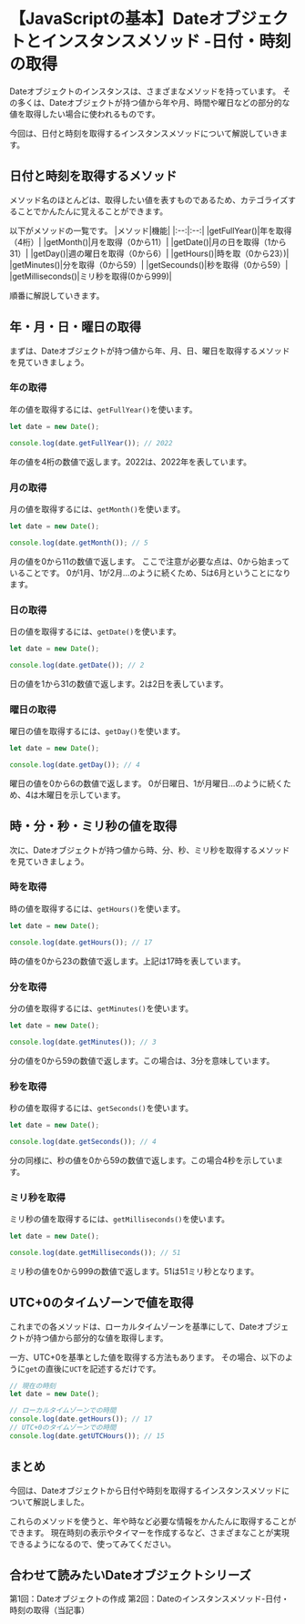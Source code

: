 # 【JavaScriptの基本】Dateオブジェクトとインスタンスメソッド -日付・時刻の取得

Dateオブジェクトのインスタンスは、さまざまなメソッドを持っています。
その多くは、Dateオブジェクトが持つ値から年や月、時間や曜日などの部分的な値を取得したい場合に使われるものです。

今回は、日付と時刻を取得するインスタンスメソッドについて解説していきます。

## 日付と時刻を取得するメソッド
メソッド名のほとんどは、取得したい値を表すものであるため、カテゴライズすることでかんたんに覚えることができます。

以下がメソッドの一覧です。
|メソッド|機能|
|:--:|:--:|
|getFullYear()|年を取得（4桁）|
|getMonth()|月を取得（0から11）|
|getDate()|月の日を取得（1から31）|
|getDay()|週の曜日を取得（0から6）|
|getHours()|時を取（0から23）)|
|getMinutes()|分を取得（0から59）|
|getSecounds()|秒を取得（0から59）|
|getMilliseconds()|ミリ秒を取得(0から999)|

順番に解説していきます。

## 年・月・日・曜日の取得
まずは、Dateオブジェクトが持つ値から年、月、日、曜日を取得するメソッドを見ていきましょう。

### 年の取得
年の値を取得するには、```getFullYear()```を使います。
```javascript
let date = new Date();

console.log(date.getFullYear()); // 2022
```
年の値を4桁の数値で返します。2022は、2022年を表しています。

### 月の取得
月の値を取得するには、```getMonth()```を使います。
```javascript
let date = new Date();

console.log(date.getMonth()); // 5
```
月の値を0から11の数値で返します。
ここで注意が必要な点は、0から始まっていることです。
0が1月、1が2月…のように続くため、5は6月ということになります。

### 日の取得
日の値を取得するには、```getDate()```を使います。
```javascript
let date = new Date();

console.log(date.getDate()); // 2
```
日の値を1から31の数値で返します。2は2日を表しています。

### 曜日の取得
曜日の値を取得するには、```getDay()```を使います。
```javascript
let date = new Date();

console.log(date.getDay()); // 4
```
曜日の値を0から6の数値で返します。
0が日曜日、1が月曜日…のように続くため、4は木曜日を示しています。

## 時・分・秒・ミリ秒の値を取得
次に、Dateオブジェクトが持つ値から時、分、秒、ミリ秒を取得するメソッドを見ていきましょう。

### 時を取得
時の値を取得するには、```getHours()```を使います。
```javascript
let date = new Date();

console.log(date.getHours()); // 17
```
時の値を0から23の数値で返します。上記は17時を表しています。

### 分を取得
分の値を取得するには、```getMinutes()```を使います。
```javascript
let date = new Date();

console.log(date.getMinutes()); // 3
```
分の値を0から59の数値で返します。この場合は、3分を意味しています。

### 秒を取得
秒の値を取得するには、```getSeconds()```を使います。
```javascript
let date = new Date();

console.log(date.getSeconds()); // 4
```
分の同様に、秒の値を0から59の数値で返します。この場合4秒を示しています。

### ミリ秒を取得
ミリ秒の値を取得するには、```getMilliseconds()```を使います。
```javascript
let date = new Date();

console.log(date.getMilliseconds()); // 51
```
ミリ秒の値を0から999の数値で返します。51は51ミリ秒となります。

## UTC+0のタイムゾーンで値を取得
これまでの各メソッドは、ローカルタイムゾーンを基準にして、Dateオブジェクトが持つ値から部分的な値を取得します。

一方、UTC+0を基準とした値を取得する方法もあります。
その場合、以下のように```get```の直後に```UCT```を記述するだけです。
```javascript
// 現在の時刻
let date = new Date();

// ローカルタイムゾーンでの時間
console.log(date.getHours()); // 17
// UTC+0のタイムゾーンでの時間
console.log(date.getUTCHours()); // 15
```

## まとめ
今回は、Dateオブジェクトから日付や時刻を取得するインスタンスメソッドについて解説しました。

これらのメソッドを使うと、年や時など必要な情報をかんたんに取得することができます。
現在時刻の表示やタイマーを作成するなど、さまざまなことが実現できるようになるので、使ってみてください。

## 合わせて読みたいDateオブジェクトシリーズ
第1回：Dateオブジェクトの作成
第2回：Dateのインスタンスメソッド-日付・時刻の取得（当記事）